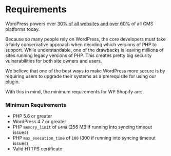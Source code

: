 # Requirements

WordPress powers over [30% of all websites and over 60%](https://w3techs.com/technologies/details/cm-wordpress/all/all) of all CMS platforms today.

Because so many people rely on WordPress, the core developers must take a fairly conservative approach when deciding which versions of PHP to support. While understandable, one of the drawbacks is leaving millions of sites running legacy versions of PHP. This creates pretty big security vulnerabilities for both site owners and users.

We believe that one of the best ways to make WordPress more secure is by requiring users to upgrade their systems as a prerequisite for using our plugin. 

With this in mind, the minimum requirements for WP Shopify are:

### Minimum Requirements

-  PHP 5.6 or greater
-  WordPress 4.7 or greater
-  PHP `memory_limit` of `64MB` (256 MB if running into syncing timeout issues)
-  PHP `max_execution_time` of `100` (300 if running into syncing timeout issues)
-  Valid HTTPS certificate

